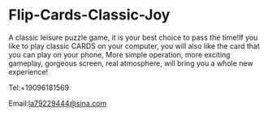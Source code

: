 # Flip-Cards-Classic-Joy

A classic leisure puzzle game, it is your best choice to pass the time!If you like to play classic CARDS on your computer, you will also like the card that you can play on your phone, More simple operation, more exciting gameplay, gorgeous screen, real atmosphere, will bring you a whole new experience!

Tel:+19096181569

Email:la79229444@sina.com
